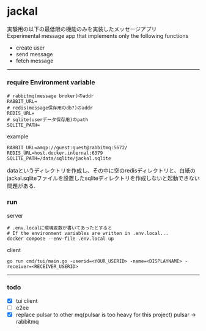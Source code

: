 # jackal
実験用の以下の最低限の機能のみを実装したメッセージアプリ  
Experimental message app that implements only the following functions

- create user
- send message
- fetch message
---

### require Environment variable
```dotenv
# rabbitmq(message broker)のaddr
RABBIT_URL=
# redis(message保存用のdb?)のaddr
REDIS_URL=
# sqlite(userデータ保存用)のpath
SQLITE_PATH=
```

example
```dotenv
RABBIT_URL=amqp://guest:guest@rabbitmq:5672/
REDIS_URL=host.docker.internal:6379
SQLITE_PATH=/data/sqlite/jackal.sqlite
```

dataというディレクトリを作成し、その中に空のredisディレクトリと、白紙のjackal.sqliteファイルを設置したsqliteディレクトリを作成しないと起動できない問題がある.

### run
server
```shell
# .env.localに環境変数が書いてあったとすると
# If the environment variables are written in .env.local...
docker compose --env-file .env.local up
```

client
```shell
go run cmd/tui/main.go -userid=<YOUR_USERID> -name=<DISPLAYNAME> -receiver=<RECEIVER_USERID>
```


---

### todo
- [x] tui client
- [ ] e2ee
- [x] replace pulsar to other mq(pulsar is too heavy for this project)
    pulsar -> rabbitmq